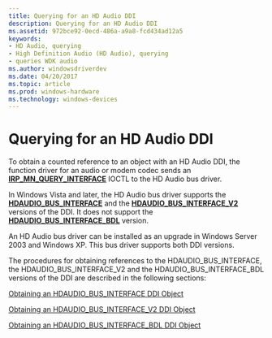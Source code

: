 ```yaml
---
title: Querying for an HD Audio DDI
description: Querying for an HD Audio DDI
ms.assetid: 972bce92-0ecd-486a-a9a8-fcd434ad12a5
keywords:
- HD Audio, querying
- High Definition Audio (HD Audio), querying
- queries WDK audio
ms.author: windowsdriverdev
ms.date: 04/20/2017
ms.topic: article
ms.prod: windows-hardware
ms.technology: windows-devices
---
```


# Querying for an HD Audio DDI


To obtain a counted reference to an object with an HD Audio DDI, the function driver for an audio or modem codec sends an [**IRP\_MN\_QUERY\_INTERFACE**](https://msdn.microsoft.com/library/windows/hardware/ff551687) IOCTL to the HD Audio bus driver.

In Windows Vista and later, the HD Audio bus driver supports the [**HDAUDIO\_BUS\_INTERFACE**](https://msdn.microsoft.com/library/windows/hardware/ff536413) and the [**HDAUDIO\_BUS\_INTERFACE\_V2**](https://msdn.microsoft.com/library/windows/hardware/ff536418) versions of the DDI. It does not support the [**HDAUDIO\_BUS\_INTERFACE\_BDL**](https://msdn.microsoft.com/library/windows/hardware/ff536416) version.

An HD Audio bus driver can be installed as an upgrade in Windows Server 2003 and Windows XP. This bus driver supports both DDI versions.

The procedures for obtaining references to the HDAUDIO\_BUS\_INTERFACE, the HDAUDIO\_BUS\_INTERFACE\_V2 and the HDAUDIO\_BUS\_INTERFACE\_BDL versions of the DDI are described in the following sections:

[Obtaining an HDAUDIO\_BUS\_INTERFACE DDI Object](obtaining-an-hdaudio-bus-interface-ddi-object.md)

[Obtaining an HDAUDIO\_BUS\_INTERFACE\_V2 DDI Object](obtaining-an-hdaudio-bus-interface-v2-ddi-object.md)

[Obtaining an HDAUDIO\_BUS\_INTERFACE\_BDL DDI Object](obtaining-an-hdaudio-bus-interface-bdl-ddi-object.md)

 

 




